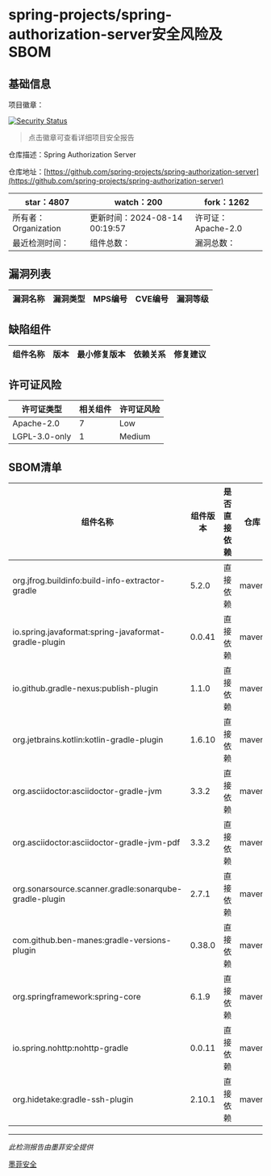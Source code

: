 # spring-projects/spring-authorization-server安全风险及SBOM

## 基础信息

项目徽章：

[![Security Status](https://www.murphysec.com/platform3/v31/badge/1823791115213361152.svg)](https://www.murphysec.com/console/report/1733186742997442560/1823791115213361152)

> 点击徽章可查看详细项目安全报告

仓库描述：Spring Authorization Server

仓库地址：[https://github.com/spring-projects/spring-authorization-server](https://github.com/spring-projects/spring-authorization-server)

| star：4807 | watch：200 | fork：1262 |
| ----------- | -------------- | ------------ |
| 所有者：Organization | 更新时间：2024-08-14 00:19:57 | 许可证：Apache-2.0 |
| 最近检测时间： | 组件总数： | 漏洞总数： |




## 漏洞列表

| 漏洞名称 | 漏洞类型 | MPS编号 | CVE编号 | 漏洞等级 |
| ------- | ------ | ------- | ------ | ----- |





## 缺陷组件

| 组件名称 | 版本 | 最小修复版本 | 依赖关系 | 修复建议 |
| -------- | ---- | ------------ | -------- | -------- |





## 许可证风险

| 许可证类型 | 相关组件 | 许可证风险 |
| ---------- | -------- | ---------- |
|Apache-2.0|7|Low|
|LGPL-3.0-only|1|Medium|




## SBOM清单

| 组件名称 | 组件版本 | 是否直接依赖 | 仓库 |
| -------- | -------- | ------------ | ---- |
|org.jfrog.buildinfo:build-info-extractor-gradle|5.2.0|直接依赖|maven|
|io.spring.javaformat:spring-javaformat-gradle-plugin|0.0.41|直接依赖|maven|
|io.github.gradle-nexus:publish-plugin|1.1.0|直接依赖|maven|
|org.jetbrains.kotlin:kotlin-gradle-plugin|1.6.10|直接依赖|maven|
|org.asciidoctor:asciidoctor-gradle-jvm|3.3.2|直接依赖|maven|
|org.asciidoctor:asciidoctor-gradle-jvm-pdf|3.3.2|直接依赖|maven|
|org.sonarsource.scanner.gradle:sonarqube-gradle-plugin|2.7.1|直接依赖|maven|
|com.github.ben-manes:gradle-versions-plugin|0.38.0|直接依赖|maven|
|org.springframework:spring-core|6.1.9|直接依赖|maven|
|io.spring.nohttp:nohttp-gradle|0.0.11|直接依赖|maven|
|org.hidetake:gradle-ssh-plugin|2.10.1|直接依赖|maven|


------

*此检测报告由墨菲安全提供*

[墨菲安全](www.murphysec.com)